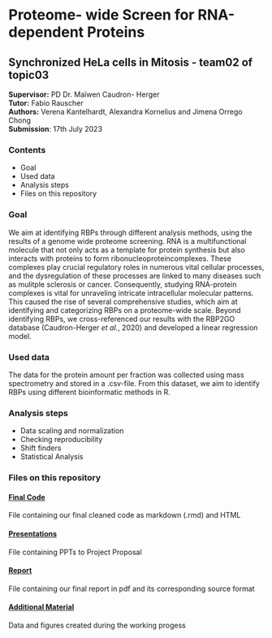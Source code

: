 # Proteome- wide Screen for RNA-dependent Proteins
## Synchronized HeLa cells in Mitosis - team02 of topic03 
**Supervisor:** PD Dr. Maïwen Caudron- Herger \
**Tutor:** Fabio Rauscher \
**Authors:** Verena Kantelhardt, Alexandra Kornelius and Jimena Orrego Chong \
**Submission**: 17th July 2023

### Contents 
- Goal
- Used data
- Analysis steps
- Files on this repository

### Goal
We aim at identifying RBPs through different analysis methods, using the results of a genome wide proteome screening. RNA is a multifunctional molecule that not only acts as a template for protein synthesis but also interacts with proteins to form ribonucleoproteincomplexes. These complexes play crucial regulatory roles in numerous vital cellular processes, and the dysregulation of these processes are linked to many diseases such as mulitple sclerosis or cancer. Consequently, studying RNA-protein complexes is vital for unraveling intricate intracellular molecular patterns. This caused the rise of several comprehensive studies, which aim at identifying and categorizing RBPs on a proteome-wide scale. Beyond identifying RBPs, we cross-referenced our results with the RBP2GO database (Caudron-Herger *et al.*, 2020) and developed a linear regression model.

### Used data
The data for the protein amount per fraction was collected using mass spectrometry and stored in a .csv-file. From this dataset, we aim to identify RBPs using different bioinformatic methods in R. 

### Analysis steps
  - Data scaling and normalization
  - Checking reproducibility
  - Shift finders
  - Statistical Analysis

### Files on this repository
  #### [Final Code](https://github.com/datascience-mobi-2023/topic03_team02/tree/main/Working%20Code)
File containing our final cleaned code as markdown (.rmd) and HTML
  #### [Presentations](https://github.com/datascience-mobi-2023/topic03_team02/tree/main/Report)
File containing PPTs to Project Proposal
  #### [Report](https://github.com/datascience-mobi-2023/topic03_team02/tree/main/Report)
File containing our final report in pdf and its corresponding source format
  #### [Additional Material](https://github.com/datascience-mobi-2023/topic03_team02/tree/main/Additional%20Material)
Data and figures created during the working progess
